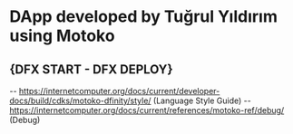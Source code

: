 # DApp developed by Tuğrul Yıldırım using Motoko

## {DFX START - DFX DEPLOY}

-- https://internetcomputer.org/docs/current/developer-docs/build/cdks/motoko-dfinity/style/ (Language Style Guide)
-- https://internetcomputer.org/docs/current/references/motoko-ref/debug/ (Debug)